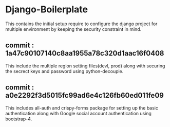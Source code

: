 # Django-Boilerplate

This contains the initial setup require to configure the django project for multiple environment by keeping the security constraint in mind.

## commit : 1a47c90107140c8aa1955a78c320d1aac16f0408
This include the multiple region setting files(devl, prod) along with securing the secrect keys and password using python-decouple.

## commit : a0e2292f3d5015fc99ad6e4c126fb60ed011fe09
This includes all-auth and crispy-forms package for setting up the basic authentication along with Google social account authentication using bootstrap-4.
